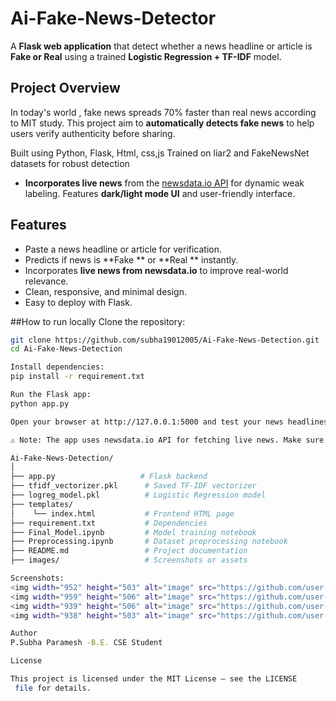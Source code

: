 # Ai-Fake-News-Detector

A **Flask web application** that detect whether a news headline or article is **Fake or Real** using a trained **Logistic Regression + TF-IDF** model.

## Project Overview

In today's world , fake news spreads 70% faster than real news according to MIT study.
This project aim to **automatically detects fake news** to help users verify authenticity before sharing.

Built using Python, Flask, Html, css,js
Trained on liar2 and FakeNewsNet datasets for robust detection 
- **Incorporates live news** from the [newsdata.io API](https://newsdata.io/) for dynamic weak labeling. 
Features **dark/light mode UI** and user-friendly interface.

##  Features

- Paste a news headline or article for verification.  
- Predicts if news is **Fake ** or **Real ** instantly.  
- Incorporates **live news from newsdata.io** to improve real-world relevance.  
- Clean, responsive, and minimal design.  
- Easy to deploy with Flask.

##How to run locally
Clone the repository:

```bash
git clone https://github.com/subha19012005/Ai-Fake-News-Detection.git
cd Ai-Fake-News-Detection

Install dependencies:
pip install -r requirement.txt

Run the Flask app:
python app.py

Open your browser at http://127.0.0.1:5000 and test your news headlines.

⚠️ Note: The app uses newsdata.io API for fetching live news. Make sure the API key is valid if you plan to run this feature.

Ai-Fake-News-Detection/
│
├── app.py                   # Flask backend
├── tfidf_vectorizer.pkl      # Saved TF-IDF vectorizer
├── logreg_model.pkl          # Logistic Regression model
├── templates/
│    └── index.html           # Frontend HTML page
├── requirement.txt           # Dependencies
├── Final_Model.ipynb         # Model training notebook
├── Preprocessing.ipynb       # Dataset preprocessing notebook
├── README.md                 # Project documentation
├── images/                   # Screenshots or assets

Screenshots:
<img width="952" height="503" alt="image" src="https://github.com/user-attachments/assets/b236cead-0c4f-4cd3-ae7e-90d205b665d5" />
<img width="959" height="506" alt="image" src="https://github.com/user-attachments/assets/0ce82c2d-5bdd-4bb1-abcb-cb73591dfcba" />
<img width="939" height="506" alt="image" src="https://github.com/user-attachments/assets/de99bc00-e25a-4f4a-b240-25e087782a1d" />
<img width="938" height="503" alt="image" src="https://github.com/user-attachments/assets/d9898a13-3016-408f-9ebc-5c32ae2ae840" />

Author
P.Subha Paramesh -B.E. CSE Student

License

This project is licensed under the MIT License – see the LICENSE
 file for details.








